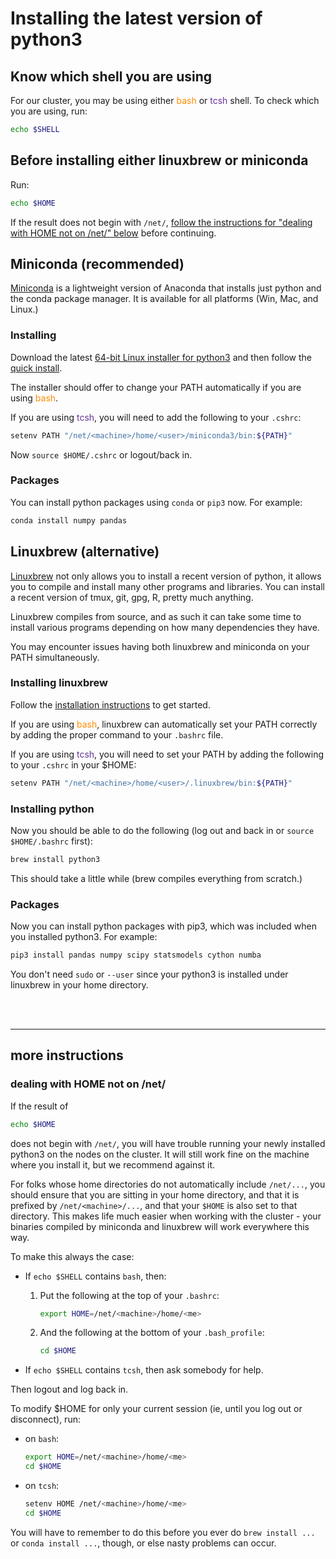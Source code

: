 # Installing the latest version of python3

## Know which shell you are using

For our cluster, you may be using either <span style='color: darkorange'>bash</span> or <span style='color: #663399'>tcsh</span> shell. To check
which you are using, run: 

```bash
echo $SHELL
```

## Before installing either linuxbrew or miniconda

Run: 

```bash
echo $HOME
```

If the result does not begin with `/net/`, <a href="#dealing-with-home-not-on-net">follow the instructions for "dealing with HOME not on /net/" below</a> before continuing.

## Miniconda (recommended)

[Miniconda](https://conda.io/miniconda.html) is a lightweight version of
Anaconda that installs just python and the conda package manager. It is
available for all platforms (Win, Mac, and Linux.)

### Installing

Download the latest [64-bit Linux
installer for python3](https://repo.continuum.io/miniconda/Miniconda3-latest-Linux-x86_64.sh)
and then follow the [quick
install](https://conda.io/docs/install/quick.html#linux-miniconda-install). 

The installer should offer to change your PATH automatically if you are
using <span style='color: darkorange'>bash</span>.

If you are using <span style='color: #663399'>tcsh</span>, you will need
to add the following to your `.cshrc`: 

```bash
setenv PATH "/net/<machine>/home/<user>/miniconda3/bin:${PATH}"
```

Now `source $HOME/.cshrc` or logout/back in. 

### Packages

You can install python packages using `conda` or `pip3` now. For
example: 

```bash
conda install numpy pandas
```

## Linuxbrew (alternative)

[Linuxbrew](http://linuxbrew.sh/) not only allows you to install a
recent version of python, it allows you to compile and install many
other programs and libraries. You can install a recent version of tmux,
git, gpg, R, pretty much anything. 

Linuxbrew compiles from source, and as such it can take some
time to install various programs depending on how many dependencies they
have. 

You may encounter issues having both linuxbrew and miniconda on your
PATH simultaneously. 

### Installing linuxbrew

Follow the [installation
instructions](http://linuxbrew.sh/#install-linuxbrew) to get started. 

If you are using <span style='color: darkorange'>bash</span>, linuxbrew can automatically set your PATH
correctly by adding the proper command to your `.bashrc` file. 

If you are using <span style='color: #663399'>tcsh</span>, you will need to set your PATH by adding the
following to your `.cshrc` in your $HOME: 

```bash
setenv PATH "/net/<machine>/home/<user>/.linuxbrew/bin:${PATH}"
```

### Installing python

Now you should be able to do the following (log out and back in or
`source $HOME/.bashrc` first): 

```bash
brew install python3
```

This should take a little while (brew compiles everything from scratch.) 

### Packages

Now you can install python packages with pip3, which was included when
you installed python3. For example: 

```bash
pip3 install pandas numpy scipy statsmodels cython numba
```

You don't need `sudo` or `--user` since your python3 is installed under
linuxbrew in your home directory. 

<br>

<br>

---

## more instructions

### dealing with HOME not on /net/

If the result of 

```bash
echo $HOME
```

does not begin with `/net/`, you will have trouble running your newly 
installed python3 on the nodes on the cluster. It will still work fine 
on the machine where you install it, but we recommend against it.

For folks whose home directories do not automatically include
`/net/...`, you should ensure that you are sitting in your home
directory, and that it is prefixed by `/net/<machine>/...`, and that
your `$HOME` is also set to that directory. This makes life much easier
when working with the cluster - your binaries compiled by miniconda and linuxbrew will
work everywhere this way.

To make this always the case:

- If `echo $SHELL` contains `bash`, then:

    1. Put the following at the top of your `.bashrc`: 

        ```bash
        export HOME=/net/<machine>/home/<me>
        ```

    2. And the following at the bottom of your `.bash_profile`:

        ```bash
        cd $HOME
        ```

- If `echo $SHELL` contains `tcsh`, then ask somebody for help.

Then logout and log back in. 

To modify $HOME for only your current session (ie, until you log out or disconnect), run:

- on `bash`:

    ```bash
    export HOME=/net/<machine>/home/<me>
    cd $HOME
    ```

- on `tcsh`:

    ```bash
    setenv HOME /net/<machine>/home/<me>
    cd $HOME
    ```

You will have to remember to do this before you ever do `brew install
...` or `conda install ...`, though, or else nasty problems can occur.


